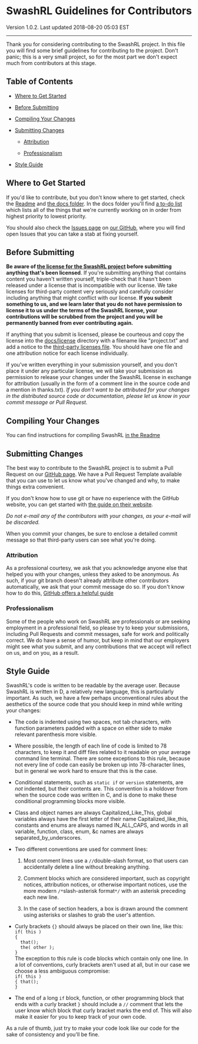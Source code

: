 SwashRL Guidelines for Contributors
===================================

Version 1.0.2.  Last updated 2018-08-20 05:03 EST

---

Thank you for considering contributing to the SwashRL project.  In this file
you will find some brief guidelines for contributing to the project.  Don't
panic; this is a very small project, so for the most part we don't expect much
from contributors at this stage.

## Table of Contents

* [Where to Get Started](#where-to-get-started)

* [Before Submitting](#before-submitting)

* [Compiling Your Changes](#compiling-your-changes)

* [Submitting Changes](#submitting-changes)

  * [Attribution](#attribution)

  * [Professionalism](#professionalism)

* [Style Guide](#style-guide)

## Where to Get Started

If you'd like to contribute, but you don't know where to get started, check
the [Readme](../README.MD) and [the docs folder](../docs).  In the docs
folder you'll find [a to-do list](../docs/to-do.txt)
which lists all of the things that we're currently working on in order from
highest priority to lowest priority.

You should also check the
[Issues page](https://github.com/swashdev/SwashRL/issues) on
[our GitHub](https://github.com/swashdev/SwashRL), where you will find open
Issues that you can take a stab at fixing yourself.

## Before Submitting

**Be aware of [the license for the SwashRL project](../LICENSE)
before submitting anything that's been licensed**.  If you're submitting
anything that contains content you haven't written yourself, triple-check that
it hasn't been released under a license that is incompatible with our license.
We take licenses for third-party content very seriously and carefully consider
including anything that might conflict with our license.  **If you submit
something to us, and we learn later that you do not have permission to license
it to us under the terms of the SwashRL license, your contributions will be
scrubbed from the project and you will be permanently banned from ever
contributing again.**

If anything that you submit is licensed, please be courteous and copy the
license into the [docs/license](../docs/license) directory with a filename
like "project.txt" and add a notice to the [third-party licenses
file](../NOTICE).  You should have one file and one attribution notice for
each license individually.

If you've written everything in your submission yourself, and you don't place
it under any particular license, we will take your submission as permission to
release your changes under the SwashRL license in exchange for attribution
(usually in the form of a comment line in the source code and a mention in
thanks.txt).  _If you don't want to be attributed for your changes in the
distributed source code or documentation, please let us know in your commit
message or Pull Request._

## Compiling Your Changes

You can find instructions for compiling SwashRL
[in the Readme](../README.MD#compiling)

## Submitting Changes

The best way to contribute to the SwashRL project is to submit a Pull Request
on our [GitHub page](https://github.com/swashdev/SwashRL/).  We have a Pull
Request Template available that you can use to let us know what you've
changed and why, to make things extra convenient.

If you don't know how to use git or have no experience with the GitHub
website, you can get started with
[the guide on their
website](https://guides.github.com/activities/hello-world/).

_Do not e-mail any of the contributors with your changes, as your e-mail will
be discarded._

When you commit your changes, be sure to enclose a detailed commit message so
that third-party users can see what you're doing.

### Attribution

As a professional courtesy, we ask that you acknowledge anyone else that
helped you with your changes, unless they asked to be anonymous.  As such, if
your git branch doesn't already attribute other contributors automatically, we
ask that your commit message do so.  If you don't know how to do this,
[GitHub offers a helpful guide](https://help.github.com/articles/creating-a-commit-with-multiple-authors/)

### Professionalism

Some of the people who work on SwashRL are professionals or are seeking
employment in a professional field, so please try to keep your submissions,
including Pull Requests and commit messages, safe for work and politically
correct.  We do have a sense of humor, but keep in mind that our employers
might see what you submit, and any contributions that we accept will reflect
on us, and on you, as a result.

## Style Guide

SwashRL's code is written to be readable by the average user.  Because
SwashRL is written in D, a relatively new language, this is particularly
important.  As such, we have a few perhaps unconventional rules about the
aesthetics of the source code that you should keep in mind while writing your
changes:

* The code is indented using two spaces, not tab characters, with function
parameters padded with a space on either side to make relevant parenthesis
more visible.

* Where possible, the length of each line of code is limited to 78 characters,
to keep it and diff files related to it readable on your average command
line terminal.  There are some exceptions to this rule, because not every
line of code can easily be broken up into 78-character lines, but in general
we work hard to ensure that this is the case.

* Conditional statements, such as `static if` or `version` statements, are
_not_ indented, but their contents are.  This convention is a holdover from
when the source code was written in C, and is done to make these conditional
programming blocks more visible.

* Class and object names are always Capitalized\_Like\_This, global variables
always have the first letter of their name Capitalized\_like\_this, constants
and enums are always named IN\_ALL\_CAPS, and words in all variable, function,
class, enum, &c names are always separated\_by\_underscores.

* Two different conventions are used for comment lines:

  1. Most comment lines use a `//`double-slash format, so that users can
accidentally delete a line without breaking anything.

  2. Comment blocks which are considered important, such as copyright notices,
attribution notices, or otherwise important notices, use the more modern
`/*`slash-asterisk format`*/` with an asterisk preceding each new line.

  3. In the case of section headers, a box is drawn around the comment using
asterisks or slashes to grab the user's attention.

* Curly brackets `{}` should always be placed on their own line, like this:  
`if( this )`  
`{`  
`  that();`  
`  the( other );`  
`}`  
The exception to this rule is code blocks which contain only one line.  In a
lot of conventions, curly brackets aren't used at all, but in our case we
choose a less ambiguous compromise:  
`if( this )`  
`{ that();`  
`}`

* The end of a long ``if`` block, function, or other programming block that
ends with a curly bracket ``}`` should include a ``//`` comment that lets the
user know which block that curly bracket marks the end of.  This will also
make it easier for you to keep track of your own code.

As a rule of thumb, just try to make your code look like our code for the sake
of consistency and you'll be fine.
